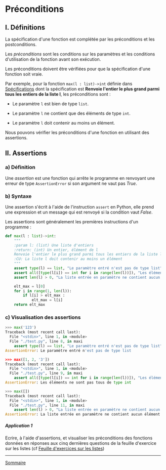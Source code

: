# Préconditions

## I. Définitions

La spécification d'une fonction est complétée par les préconditions et les postconditions.

Les *préconditions* sont les conditions sur les paramètres et les conditions d'utilisation de la fonction avant son exécution.

Les préconditions doivent être vérifiées pour que la spécification d'une fonction soit vraie.

Par exemple, pour la fonction `max(l : list)->int` définie dans [Spécifications](./Specification.md) dont la spécification est **Renvoie l'entier le plus grand parmi tous les entiers de la liste l**, les préconditions sont :

- Le paramètre `l` est bien de type `list`.

- Le paramètre `l` ne contient que des éléments de type `int`.

- Le paramètre `l` doit contenir au moins un élément.

Nous pouvons vérifier les préconditions d'une fonction en utilisant des assertions.

## II. Assertions

### a) Définition

Une *assertion* est une fonction qui arrête le programme en renvoyant une erreur de type `AssertionError` si son argument ne vaut pas $True$.

### b) Syntaxe

Une assertion s'écrit à l'aide de l'instruction `assert` en Python, elle prend une expression et un message qui est renvoyé si la condition vaut $False$.

Les assertions sont généralement les premières instructions d'un programme :

```python
def max(l : list)->int:
    """
    :param l: (list) Une liste d'entiers
    :return: (int) Un entier, élément de l
    Renvoie l'entier le plus grand parmi tous les entiers de la liste l
    :CU: La liste l doit contenir au moins un élément
    """
    assert type(l) == list, "Le paramètre entré n'est pas de type list"
    assert all([type(l[i]) == int for i in range(len(l))]), "Les éléments ne sont pas tous de type int"
    assert len(l) > 0, "La liste entrée en paramètre ne contient aucun élément"

    elt_max = l[0]
    for i in range(1, len(l)):
        if l[i] > elt_max :
            elt_max = l[i]
    return elt_max
```

### c) Visualisation des assertions

```python
>>> max('123')
Traceback (most recent call last):
  File "<stdin>", line 1, in <module>
  File "./test.py", line 8, in maxi
    assert type(l) == list, "Le paramètre entré n'est pas de type list"
AssertionError: Le paramètre entré n'est pas de type list

>>> max([1, 2, '3'])
Traceback (most recent call last):
  File "<stdin>", line 1, in <module>
  File "./test.py", line 9, in maxi
    assert all([type(l[i]) == int for i in range(len(l))]), "Les éléments ne sont pas tous de type int"
AssertionError: Les éléments ne sont pas tous de type int

>>> max([])
Traceback (most recent call last):
  File "<stdin>", line 1, in <module>
  File "./test.py", line 11, in maxi
    assert len(l) > 0, "La liste entrée en paramètre ne contient aucun élément"
AssertionError: La liste entrée en paramètre ne contient aucun élément
```

##### Application 1

Ecrire, à l'aide d'assertions, et visualiser les préconditions des fonctions données en réponses aux cinq dernières questions de la feuille d'exercice sur les listes (cf [Feuille d'exercices sur les listes](./../Structures_de_données/Exercices/Exercices_listes.md))

___________________

[Sommaire](./../../README.md)